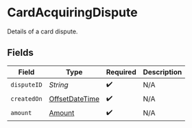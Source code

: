 # CardAcquiringDispute

Details of a card dispute.


## Fields

| Field                                                                                     | Type                                                                                      | Required                                                                                  | Description                                                                               |
| ----------------------------------------------------------------------------------------- | ----------------------------------------------------------------------------------------- | ----------------------------------------------------------------------------------------- | ----------------------------------------------------------------------------------------- |
| `disputeID`                                                                               | *String*                                                                                  | :heavy_check_mark:                                                                        | N/A                                                                                       |
| `createdOn`                                                                               | [OffsetDateTime](https://docs.oracle.com/javase/8/docs/api/java/time/OffsetDateTime.html) | :heavy_check_mark:                                                                        | N/A                                                                                       |
| `amount`                                                                                  | [Amount](../../models/components/Amount.md)                                               | :heavy_check_mark:                                                                        | N/A                                                                                       |